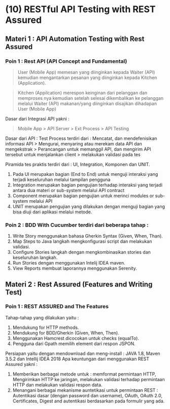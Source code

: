 # (10) RESTful API Testing with REST Assured
## Materi 1 : API Automation Testing with Rest Assured
### Poin 1 : Rest API (API Concept and Fundamental)
> User (Mobile App) memesan yang diinginkan kepada Waiter (API) kemudian mengantarkan pesanan yang diinginkan kepada Kitchen (Application).

> Kitchen (Appilcation) merespon keinginan dari pelanggan dan memproses nya kemudian setelah selesai dikembalikan ke pelanggan melalui Waiter (API) makanan/yang diinginkan disajikan dihadapan User (Mobile App)

Dasar dari Integrasi API yakni :

> Mobile App > API Server > Ext Process > API Testing

Dasar dari API :
Test Process terdiri dari :
Mencatat, dan mendefenisikan informasi API > Mengurai, menyaring atau merekam data API dan mengekstrak > Perancangan untuk memanggil API, dan mengirim API tersebut untuk menjalankan client > melakukan validasi pada tes

Piramida tes praktis terdiri dari : UI, Integration, Komponen dan UNIT.
1. Pada UI merupakan bagian (End to End) untuk menguji interaksi yang terjadi keseluruhan melalui tampilan pengguna
2. Integration merupakan bagian pengujian terhadap interaksi yang terjadi antara dua materi or sub-system melalui API contract
3. Component merupakan bagian pengujian untuk merinci modules or sub-system melalui API
4. UNIT merupakan pengujian yang dilakukan dengan menguji bagian yang bisa diuji dari aplikasi melalui metode.

### Poin 2 : BDD With Cucumber terdiri dari beberapa tahap :
1. Write Story menggunakan bahasa Gherkin Syntax (Given, When, Than).
2. Map Steps to Java langkah mengkonfigurasi script dan melakukan validasi.
3. Configure Stories langkah dengan mengkombinasikan stories dan keseluruhan langkah.
4. Run Stories dengan menggunakan Intelij IDEA maven.
5. View Reports membuat laporannya menggunakan Serenity.

## Materi 2 : Rest Assured (Features and Writing Test)
### Poin 1 : REST ASSURED and The Features
Tahap-tahap yang dilakukan yaitu : 
1. Mendukung for HTTP methods.
2. Mendukung for BDD/Gherkin (Given, When, Then).
3. Menggunakan Hamcrest dicocokan untuk checks (equalTo).
4. Pengguna dari Gpath memilih element dari respon JSPON.

Persiapan yaitu dengan mendownload dan meng-install : JAVA 1.8, Maven 3.5.2 dan Intellij IDEA 2018
Apa keuntungan dari menggunakan REST Assured yakni :
1. Memberikan berbagai metode untuk : memformat permintaan HTTP, Mengirimkan HTTP ke jaringan, melakukan validasi terhadap permintaan HTTP dan melakukan validasi respon data.
2. Menangani berbagai mekanisme auntetikasi untuk permintaan REST : Autentikasi dasar (dengan password dan username), OAuth, OAuth 2.0, Certificates, Digest and autentikasi berdasarkan pada formulir yang ada.